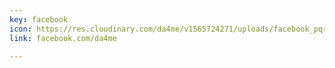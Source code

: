 ```yaml
---
key: facebook
icon: https://res.cloudinary.com/da4me/v1565724271/uploads/facebook_pqrqrt.svg
link: facebook.com/da4me

---
```


